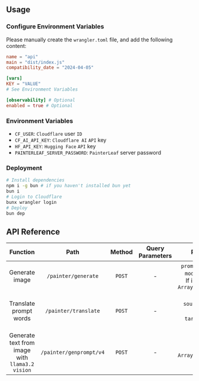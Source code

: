 ## Usage

### Configure Environment Variables

Please manually create the `wrangler.toml` file, and add the following content:

```toml
name = "api"
main = "dist/index.js"
compatibility_date = "2024-04-05"

[vars]
KEY = "VALUE"
# See Environment Variables

[observability] # Optional
enabled = true # Optional
```

### Environment Variables

- `CF_USER`: `Cloudflare` user `ID`
- `CF_AI_API_KEY`: `Cloudflare AI` `API` key
- `HF_API_KEY`: `Hugging Face` `API` key
- `PAINTERLEAF_SERVER_PASSWORD`: `PainterLeaf` server password

### Deployment

```bash
# Install dependencies
npm i -g bun # if you haven't installed bun yet
bun i
# Login to Cloudflare
bunx wrangler login
# Deploy
bun dep
```

## API Reference

| Function | Path | Method | Query Parameters | Request Body | Response |
| :---: | :---: | :---: | :---: | :---: | :---: |
| Generate image | `/painter/generate` | `POST` | - | `prompt`: prompt words<br>`model`: model name<br>If img2img: `image: Array.from(uint8Array)` | `image/png` |
| Translate prompt words | `/painter/translate` | `POST` | - | `text`: text<br>`source_lang`: source language<br>`target_lang`: target language | `application/json` |
| Generate text from image<br />with `llama3.2 vision` | `/painter/genprompt/v4` | `POST` | - | `image: Array.from(uint8Array)` | `application/json` |
